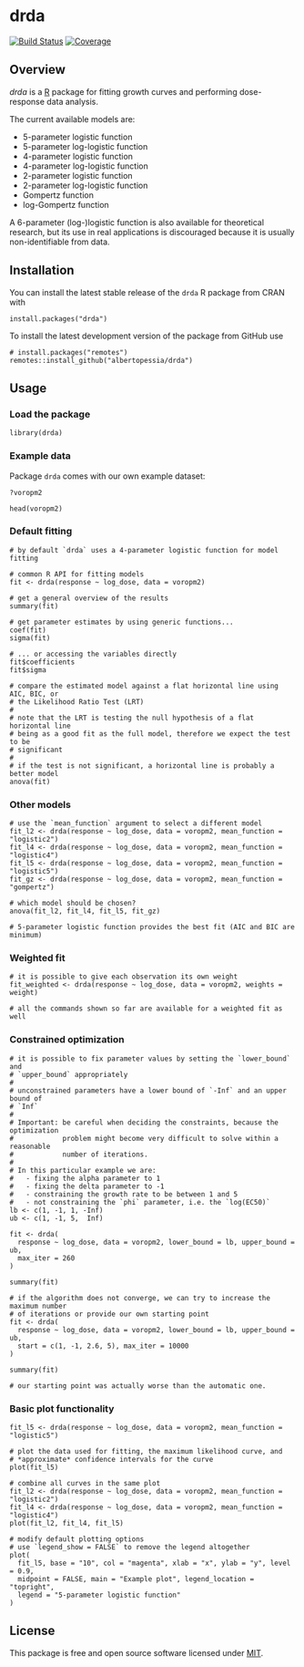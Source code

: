 # drda

[![Build Status](https://github.com/albertopessia/drda/actions/workflows/r-cmd-check.yml/badge.svg?branch=master)](https://github.com/albertopessia/drda/actions/workflows/r-cmd-check.yml) [![Coverage](https://codecov.io/gh/albertopessia/drda/branch/master/graph/badge.svg?token=VgWfj5eLiV)](https://codecov.io/gh/albertopessia/drda)

## Overview

*drda* is a [R](https://www.r-project.org/) package for fitting growth curves
and performing dose-response data analysis.

The current available models are:

- 5-parameter logistic function
- 5-parameter log-logistic function
- 4-parameter logistic function
- 4-parameter log-logistic function
- 2-parameter logistic function
- 2-parameter log-logistic function
- Gompertz function
- log-Gompertz function

A 6-parameter (log-)logistic function is also available for theoretical
research, but its use in real applications is discouraged because it is usually
non-identifiable from data.

## Installation

You can install the latest stable release of the `drda` R package from CRAN with

```{r}
install.packages("drda")
```

To install the latest development version of the package from GitHub use

```{r}
# install.packages("remotes")
remotes::install_github("albertopessia/drda")
```

## Usage

### Load the package

```{r}
library(drda)
```

### Example data

Package `drda` comes with our own example dataset:

```{r}
?voropm2

head(voropm2)
```

### Default fitting

```{r}
# by default `drda` uses a 4-parameter logistic function for model fitting

# common R API for fitting models
fit <- drda(response ~ log_dose, data = voropm2)

# get a general overview of the results
summary(fit)

# get parameter estimates by using generic functions...
coef(fit)
sigma(fit)

# ... or accessing the variables directly
fit$coefficients
fit$sigma

# compare the estimated model against a flat horizontal line using AIC, BIC, or
# the Likelihood Ratio Test (LRT)
#
# note that the LRT is testing the null hypothesis of a flat horizontal line
# being as a good fit as the full model, therefore we expect the test to be
# significant
#
# if the test is not significant, a horizontal line is probably a better model
anova(fit)
```

### Other models

```{r}
# use the `mean_function` argument to select a different model
fit_l2 <- drda(response ~ log_dose, data = voropm2, mean_function = "logistic2")
fit_l4 <- drda(response ~ log_dose, data = voropm2, mean_function = "logistic4")
fit_l5 <- drda(response ~ log_dose, data = voropm2, mean_function = "logistic5")
fit_gz <- drda(response ~ log_dose, data = voropm2, mean_function = "gompertz")

# which model should be chosen?
anova(fit_l2, fit_l4, fit_l5, fit_gz)

# 5-parameter logistic function provides the best fit (AIC and BIC are minimum)
```

### Weighted fit

```{r}
# it is possible to give each observation its own weight
fit_weighted <- drda(response ~ log_dose, data = voropm2, weights = weight)

# all the commands shown so far are available for a weighted fit as well
```

### Constrained optimization

```{r}
# it is possible to fix parameter values by setting the `lower_bound` and
# `upper_bound` appropriately
#
# unconstrained parameters have a lower bound of `-Inf` and an upper bound of
# `Inf`
#
# Important: be careful when deciding the constraints, because the optimization
#            problem might become very difficult to solve within a reasonable
#            number of iterations.
#
# In this particular example we are:
#   - fixing the alpha parameter to 1
#   - fixing the delta parameter to -1
#   - constraining the growth rate to be between 1 and 5
#   - not constraining the `phi` parameter, i.e. the `log(EC50)`
lb <- c(1, -1, 1, -Inf)
ub <- c(1, -1, 5,  Inf)

fit <- drda(
  response ~ log_dose, data = voropm2, lower_bound = lb, upper_bound = ub,
  max_iter = 260
)

summary(fit)

# if the algorithm does not converge, we can try to increase the maximum number
# of iterations or provide our own starting point
fit <- drda(
  response ~ log_dose, data = voropm2, lower_bound = lb, upper_bound = ub,
  start = c(1, -1, 2.6, 5), max_iter = 10000
)

summary(fit)

# our starting point was actually worse than the automatic one.
```

### Basic plot functionality

```{r}
fit_l5 <- drda(response ~ log_dose, data = voropm2, mean_function = "logistic5")

# plot the data used for fitting, the maximum likelihood curve, and
# *approximate* confidence intervals for the curve
plot(fit_l5)

# combine all curves in the same plot
fit_l2 <- drda(response ~ log_dose, data = voropm2, mean_function = "logistic2")
fit_l4 <- drda(response ~ log_dose, data = voropm2, mean_function = "logistic4")
plot(fit_l2, fit_l4, fit_l5)

# modify default plotting options
# use `legend_show = FALSE` to remove the legend altogether
plot(
  fit_l5, base = "10", col = "magenta", xlab = "x", ylab = "y", level = 0.9,
  midpoint = FALSE, main = "Example plot", legend_location = "topright",
  legend = "5-parameter logistic function"
)
```

## License

This package is free and open source software licensed under [MIT](LICENSE).
